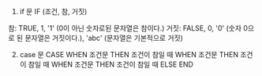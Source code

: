 1. if 문
IF (조건, 참, 거짓)

참: TRUE, 1, '1' (0이 아닌 숫자로된 문자열은 참이다.)
거짓: FALSE, 0, '0' (숫자 0으로 된 문자열은 거짓이다.), 'abc' (문자열은 기본적으로 거짓)

2. case 문
CASE 
    WHEN 조건문 THEN 조건이 참일 때
    WHEN 조건문 THEN 조건이 참일 때
    WHEN 조건문 THEN 조건이 참일 때
    ELSE
END